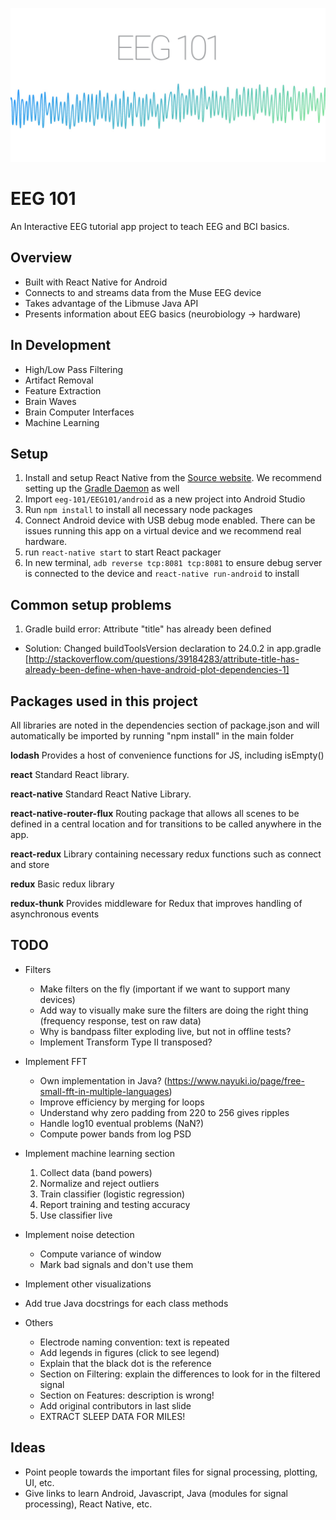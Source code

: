<p align="center">
    <img alt="babel" src="/EEG101graphic.png/" width="546">
</p>

# EEG 101

An Interactive EEG tutorial app project to teach EEG and BCI basics.

## Overview

- Built with React Native for Android
- Connects to and streams data from the Muse EEG device
- Takes advantage of the Libmuse Java API
- Presents information about EEG basics (neurobiology -> hardware)

## In Development

- High/Low Pass Filtering
- Artifact Removal
- Feature Extraction
- Brain Waves
- Brain Computer Interfaces
- Machine Learning

## Setup

1. Install and setup React Native from the [Source website](https://facebook.github.io/react-native/docs/getting-started.html). We recommend setting up the [Gradle Daemon](https://docs.gradle.org/2.9/userguide/gradle_daemon.html) as well
2. Import `eeg-101/EEG101/android` as a new project into Android Studio
3. Run `npm install` to install all necessary node packages
4. Connect Android device with USB debug mode enabled. There can be issues running this app on a virtual device and we recommend real hardware. 
5. run `react-native start` to start React packager
5. In new terminal, `adb reverse tcp:8081 tcp:8081` to ensure debug server is connected to the device and `react-native run-android` to install

## Common setup problems

1. Gradle build error: Attribute "title" has already been defined

- Solution: Changed buildToolsVersion declaration to 24.0.2 in app.gradle [http://stackoverflow.com/questions/39184283/attribute-title-has-already-been-define-when-have-android-plot-dependencies-1]

## Packages used in this project
All libraries are noted in the dependencies section of package.json and will automatically be imported by running "npm install" in the main folder

**lodash**
Provides a host of convenience functions for JS, including isEmpty()

**react**
Standard React library.

**react-native**
Standard React Native Library.

**react-native-router-flux**
Routing package that allows all scenes to be defined in a central location and for transitions to be called anywhere in the app.

**react-redux**
Library containing necessary redux functions such as connect and store

**redux**
Basic redux library

**redux-thunk**
Provides middleware for Redux that improves handling of asynchronous events

## TODO

- Filters
	* Make filters on the fly (important if we want to support many devices)
	* Add way to visually make sure the filters are doing the right thing (frequency response, test on raw data)
	* Why is bandpass filter exploding live, but not in offline tests?
	* Implement Transform Type II transposed?
- Implement FFT
	* Own implementation in Java? (https://www.nayuki.io/page/free-small-fft-in-multiple-languages)
	* Improve efficiency by merging for loops
	* Understand why zero padding from 220 to 256 gives ripples
	* Handle log10 eventual problems (NaN?)
	* Compute power bands from log PSD
- Implement machine learning section
	1. Collect data (band powers)
	2. Normalize and reject outliers
	3. Train classifier (logistic regression)
	4. Report training and testing accuracy
	5. Use classifier live
- Implement noise detection
	* Compute variance of window
	* Mark bad signals and don't use them
- Implement other visualizations
- Add true Java docstrings for each class methods

- Others
	- Electrode naming convention: text is repeated
	- Add legends in figures (click to see legend)
	- Explain that the black dot is the reference
	- Section on Filtering: explain the differences to look for in the filtered signal
	- Section on Features: description is wrong!
	- Add original contributors in last slide
	- EXTRACT SLEEP DATA FOR MILES!

## Ideas

- Point people towards the important files for signal processing, plotting, UI, etc.
- Give links to learn Android, Javascript, Java (modules for signal processing), React Native, etc.